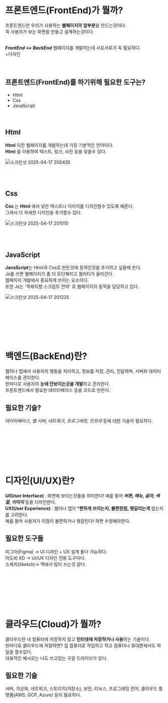 프론트엔드(FrontEnd)가 뭘까?
=============================
프론트엔드란 우리가 사용하는 **웹페이지의 앞부분**을 만드는것이다.<br>
즉 사용자가 보는 화면을 만들고 설계하는것이다.<br>
<br>

***FrontEnd <-> BackEnd***
웹페이지를 개발하는데 서로서로가 꼭 필요하다.<br>
+디자인<br>
<br>
<br>



프론트엔드(FrontEnd)를 하기위해 필요한 도구는?
------------------------------------------------
* Html
* Css
* JavaScript
  <br>
  <br>
  <br>

Html
----------
**Html** 이란 웹페이지를 개발하는데 가장 기본적인 언어이다.<br>
**Html** 를 이용하여 텍스트, 링크, 사진 등을 넣을수 있다.<br>


![스크린샷 2025-04-17 200435](https://github.com/user-attachments/assets/96b68ef1-a923-4b72-9b60-aa5e9f7edf60)

<br>
<br>

Css
-------

**Css** 는 **Html** 에서 넣은 텍스트나 이미지를 디자인할수 있도록 해준다.<br>
그래서 더 자세한 디자인을 추가할수 있다.<br>


![스크린샷 2025-04-17 201010](https://github.com/user-attachments/assets/a7ac7121-2cd1-4061-91a5-e8e78a95166f)



<br>
<br>

JavaScript
---------
**JavaScript**는 Html과 Css로 만든것에 동적인것을 추가하고 싶을때 쓴다.<br>
Js를 쓰면 웹페이지가 좀 더 모던해지고 퀄리티가 올라간다.<br>
웹페이지 개발에서 중요하게 쓰이는 요소이다.<br>
또한 Js는 '객체지향 스크립트 언어' 로 웹페이지의 동작을 담당하고 있다.<br>


![스크린샷 2025-04-17 201225](https://github.com/user-attachments/assets/38e91e8e-c376-4ece-b700-d60e61e654f0)

<br>
<br>
<br>
<br>
<br>
<br>

백엔드(BackEnd)란?
==================
 웹이나 앱에서 사용자의 행동을 처리하고, 정보를 저장, 관리, 전달하며, 서버와 데이터베이스를 관리한다.<br>
 한마디로 사용자의 **눈에 안보이는곳을 개발**하고 관리한다.<br>
 프론트엔드에서 필요한 데이터베이스 등을 코드로 만든다.
<br>

필요한 기술?
-----------------
*데이터베이스, 웹 서버, 네트워크, 프로그래밍, 인프라* 등에 대한 기술이 필요하다.<br>
<br>
<br>
<br>
<br>
<br>
<br>
<br>

디자인(UI/UX)란?
=================
**UI(User Interface)** : 화면에 보이는것들을 의미한다! 예를 들어 ***버튼, 메뉴, 글자, 색깔, 이미지*** 등을 디자인한다.<br>
**UX(User Experience)** : 웹이나 앱이 ***편하게 쓰이는지, 불편한점, 헷갈리는게** 없는지를 고려한다.<br>
예를 들어 사용자가 이점이 불편하거나 헷갈린다! 하면 수정해야한다.
<br>

필요한 도구들
--------------
피그마(Figma) → UI 디자인 + UX 설계 둘다 가능하다.<br>
어도비 XD     → UI/UX 디자인 전용 도구이다.<br>
스케치(Sketch)→ 맥에서 많이 쓰는것 같다.<br>
<br>
<br>
<br>
<br>
<br>
<br>
<br>

클라우드(Cloud)가 뭘까?
======================
클라우드란 내 컴퓨터에 저장하지 않고 **인터넷에 저장하거나 사용**하는 기술이다.<br>
한마디로 클라우드에 저장하면? 집 컴퓨터로 작업하고 학교 컴퓨터나 휴대폰에서도 파일을 열수있다.<br>
대표적인 예시로는 나도 쓰고있는 구글 드라이브가 있다.
<br>

필요한 기술
-------------
서버, 가상화, 네트워크, 스토리지(저장소), 보안, 리눅스, 프로그래밍 언어, 클라우드 플랫폼(AWS, GCP, Azure) 등이 필요하다.
